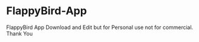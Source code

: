 # FlappyBird-App
FlappyBird App
Download and Edit but for Personal use not for commercial.
Thank You
